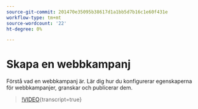 ```yaml
---
source-git-commit: 201470e35095b38617d1a1bb5d7b16c1e60f431e
workflow-type: tm+mt
source-wordcount: '22'
ht-degree: 0%

---
```

# Skapa en webbkampanj

Förstå vad en webbkampanj är. Lär dig hur du konfigurerar egenskaperna för webbkampanjer, granskar och publicerar dem.

>[!VIDEO](https://video.tv.adobe.com/v/3418800/?quality=12&learn=on){transcript=true}

